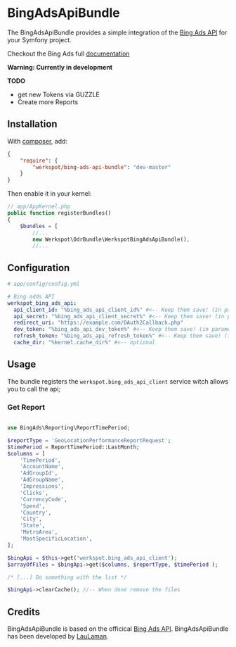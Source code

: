 BingAdsApiBundle
===============
The BingAdsApiBundle provides a simple integration of the [Bing Ads API][bingadsapi] for your Symfony project.

Checkout the Bing Ads full [documentation][bingDocumentation]

**Warning: Currently in development**

**TODO**
- get new Tokens via GUZZLE
- Create more Reports


Installation
------------
With [composer](http://packagist.org), add:

```json
{
    "require": {
        "werkspot/bing-ads-api-bundle": "dev-master"
    }
}
```

Then enable it in your kernel:

```php
// app/AppKernel.php
public function registerBundles()
{
    $bundles = [
        //...
        new Werkspot\OdrBundle\WerkspotBingAdsApiBundle(),
        //...
```
Configuration
-------------
```yaml
# app/config/config.yml

# Bing adds API
werkspot_bing_ads_api:
  api_client_id: "%bing_ads_api_client_id%" #<-- Keep them save! (in parameters.yml)
  api_secret: "%bing_ads_api_client_secret%" #<-- Keep them save! (in parameters.yml)
  redirect_uri: "https://example.com/OAuth2Callback.php"
  dev_token: "%bing_ads_api_dev_token%" #<-- Keep them save! (in parameters.yml)
  refresh_token: "%bing_ads_api_refresh_token%" #<-- Keep them save! (in parameters.yml)
  cache_dir: "%kernel.cache_dir%" #<-- optional
```

Usage
-----

The bundle registers the `werkspot.bing_ads_api_client` service witch allows you to call the api;

### Get Report

```php

use BingAds\Reporting\ReportTimePeriod;

$reportType = 'GeoLocationPerformanceReportRequest';
$timePeriod = ReportTimePeriod::LastMonth;
$columns = [
    'TimePeriod',
    'AccountName',
    'AdGroupId',
    'AdGroupName',
    'Impressions',
    'Clicks',
    'CurrencyCode',
    'Spend',
    'Country',
    'City',
    'State',
    'MetroArea',
    'MostSpecificLocation',
];

$bingApi = $this->get('werkspot.bing_ads_api_client');
$arrayOfFiles = $bingApi->get($columns, $reportType, $timePeriod );

/* [...] Do something with the list */

$bingApi->clearCache(); //-- When done remove the files
```


Credits
-------

BingAdsApiBundle is based on the officical [Bing Ads API][bingadsapi].
BingAdsApiBundle has been developed by [LauLaman][LauLaman].

[bingadsapi]: https://code.msdn.microsoft.com/Bing-Ads-API-Version-9-in-fb27761f
[bingDocumentation]: https://developers.bingads.microsoft.com/
[LauLaman]: https://github.com/LauLaman
